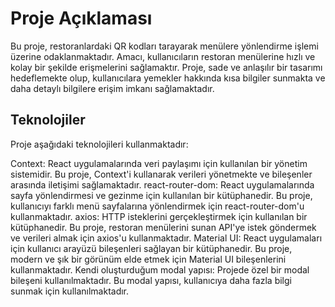 # Proje Açıklaması
Bu proje, restoranlardaki QR kodları tarayarak menülere yönlendirme işlemi üzerine odaklanmaktadır. Amacı, kullanıcıların restoran menülerine hızlı ve kolay bir şekilde erişmelerini sağlamaktır. Proje, sade ve anlaşılır bir tasarımı hedeflemekte olup, kullanıcılara yemekler hakkında kısa bilgiler sunmakta ve daha detaylı bilgilere erişim imkanı sağlamaktadır.

## Teknolojiler
Proje aşağıdaki teknolojileri kullanmaktadır:

Context: React uygulamalarında veri paylaşımı için kullanılan bir yönetim sistemidir. Bu proje, Context'i kullanarak verileri yönetmekte ve bileşenler arasında iletişimi sağlamaktadır.
react-router-dom: React uygulamalarında sayfa yönlendirmesi ve gezinme için kullanılan bir kütüphanedir. Bu proje, kullanıcıyı farklı menü sayfalarına yönlendirmek için react-router-dom'u kullanmaktadır.
axios: HTTP isteklerini gerçekleştirmek için kullanılan bir kütüphanedir. Bu proje, restoran menülerini sunan API'ye istek göndermek ve verileri almak için axios'u kullanmaktadır.
Material UI: React uygulamaları için kullanıcı arayüzü bileşenleri sağlayan bir kütüphanedir. Bu proje, modern ve şık bir görünüm elde etmek için Material UI bileşenlerini kullanmaktadır.
Kendi oluşturduğum modal yapısı: Projede özel bir modal bileşeni kullanılmaktadır. Bu modal yapısı, kullanıcıya daha fazla bilgi sunmak için kullanılmaktadır.
